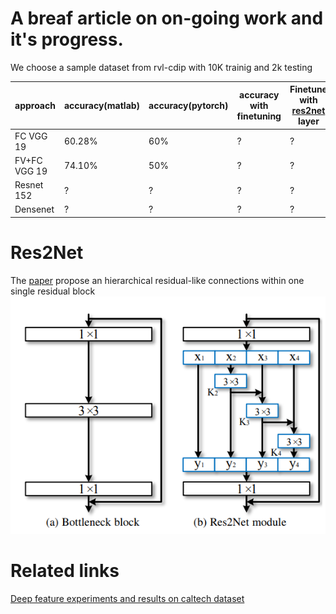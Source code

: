 # A breaf article on on-going work and it's progress.



We choose a sample dataset from rvl-cdip with 10K trainig and 2k testing

|approach|accuracy(matlab)|accuracy(pytorch)|accuracy with finetuning|Finetune with [res2net](#res2net) layer|
|--|--|--|--|--|
FC VGG 19 | 60.28\%|60\%|?|?|
FV+FC VGG 19|74.10\%|50\%|?|?|
Resnet 152|?|?|?|?|
Densenet|?|?|?|?|

# Res2Net
The [paper](https://arxiv.org/pdf/1904.01169.pdf) propose an hierarchical residual-like
connections within one single residual block
![Res2net](pic1.png)


# Related links
[Deep feature experiments and results on caltech dataset](deepFeatureEXP.md)
